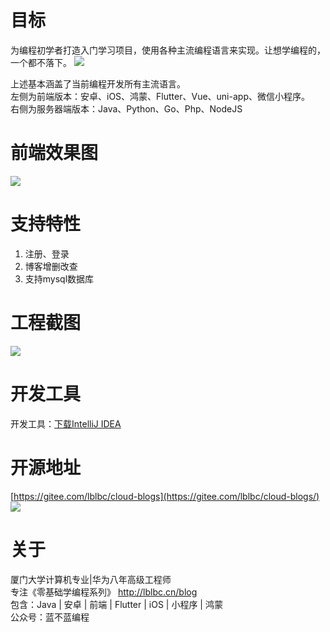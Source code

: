 
# 目标
为编程初学者打造入门学习项目，使用各种主流编程语言来实现。让想学编程的，一个都不落下。
![](https://img-blog.csdnimg.cn/ad1389e112e64cc8bd513d75b8453b46.png)

上述基本涵盖了当前编程开发所有主流语言。  
左侧为前端版本：安卓、iOS、鸿蒙、Flutter、Vue、uni-app、微信小程序。  
右侧为服务器端版本：Java、Python、Go、Php、NodeJS
# 前端效果图
![](https://img-blog.csdnimg.cn/1d636de117a54716a70c1ef2ebc21c9e.png)
# 支持特性
1. 注册、登录
2. 博客增删改查
3. 支持mysql数据库
# 工程截图
![](https://img-blog.csdnimg.cn/e1fe9966d94f4be79feb4141e7aa3a36.png)
# 开发工具
开发工具：[下载IntelliJ IDEA](https://cxyxy.blog.csdn.net/article/details/128722658)
# 开源地址
[https://gitee.com/lblbc/cloud-blogs](https://gitee.com/lblbc/cloud-blogs/)
![](https://img-blog.csdnimg.cn/1eea5d13a8b6451ab168cf97e6cec74c.png)
# 关于
厦门大学计算机专业|华为八年高级工程师   
专注《零基础学编程系列》  http://lblbc.cn/blog  
包含：Java | 安卓 | 前端 | Flutter | iOS | 小程序 | 鸿蒙  
公众号：蓝不蓝编程